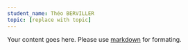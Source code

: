 ```yaml
---
student_name: Théo BERVILLER
topic: [replace with topic]
---
```

Your content goes here. Please use [markdown](https://docs.github.com/fr/get-started/writing-on-github/getting-started-with-writing-and-formatting-on-github) for formating.
